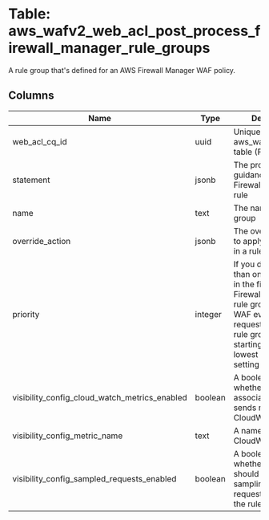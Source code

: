 
# Table: aws_wafv2_web_acl_post_process_firewall_manager_rule_groups
A rule group that's defined for an AWS Firewall Manager WAF policy. 
## Columns
| Name        | Type           | Description  |
| ------------- | ------------- | -----  |
|web_acl_cq_id|uuid|Unique ID of aws_wafv2_web_acls table (FK)|
|statement|jsonb|The processing guidance for an AWS Firewall Manager rule|
|name|text|The name of the rule group|
|override_action|jsonb|The override action to apply to the rules in a rule group|
|priority|integer|If you define more than one rule group in the first or last Firewall Manager rule groups, AWS WAF evaluates each request against the rule groups in order, starting from the lowest priority setting|
|visibility_config_cloud_watch_metrics_enabled|boolean|A boolean indicating whether the associated resource sends metrics to CloudWatch|
|visibility_config_metric_name|text|A name of the CloudWatch metric|
|visibility_config_sampled_requests_enabled|boolean|A boolean indicating whether AWS WAF should store a sampling of the web requests that match the rules|

